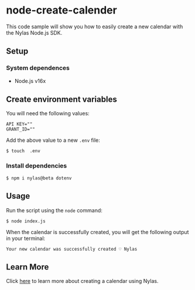 # node-create-calender

This code sample will show you how to easily create a new calendar with the Nylas Node.js SDK.

## Setup

### System dependences
- Node.js v16x

## Create environment variables

You will need the following values: 

```
API KEY=""
GRANT_ID=""
```

Add the above value to a new ```.env``` file: 
```
$ touch  .env 
```

### Install dependencies
```
$ npm i nylas@beta dotenv
```

## Usage
Run the script using the ```node``` command: 
```
$ node index.js
```

When the calendar is successfully created, you will get the following output in your terminal: 

``` 
Your new calendar was successfully created ♡ Nylas
```

## Learn More
Click [here](https://developer.nylas.com/docs/api/v3-beta/ecc/#post-/v3/grants/-grant_id-/calendars) to learn more about creating a calendar using Nylas.